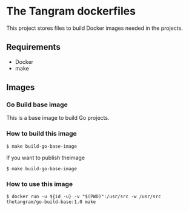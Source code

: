 The Tangram dockerfiles
=======================

This project stores files to build Docker images needed in the projects.

Requirements
------------ 

  - Docker 
  - make

Images
------

### Go Build base image

This is a base image to build Go projects. 

### How to build this image

```
$ make build-go-base-image 
```

If you want to publish theimage 

```
$ make build-go-base-image 
```

 
### How to use this image

```
$ docker run -u ${id -u} -v "$(PWD)":/usr/src -w /usr/src thetangram/go-build-base:1.0 make 
``` 
